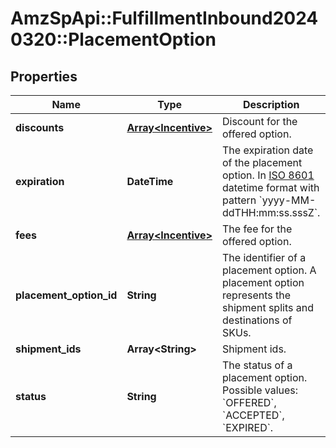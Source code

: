 # AmzSpApi::FulfillmentInbound20240320::PlacementOption

## Properties
Name | Type | Description | Notes
------------ | ------------- | ------------- | -------------
**discounts** | [**Array&lt;Incentive&gt;**](Incentive.md) | Discount for the offered option. | 
**expiration** | **DateTime** | The expiration date of the placement option. In [ISO 8601](https://developer-docs.amazon.com/sp-api/docs/iso-8601) datetime format with pattern &#x60;yyyy-MM-ddTHH:mm:ss.sssZ&#x60;. | [optional] 
**fees** | [**Array&lt;Incentive&gt;**](Incentive.md) | The fee for the offered option. | 
**placement_option_id** | **String** | The identifier of a placement option. A placement option represents the shipment splits and destinations of SKUs. | 
**shipment_ids** | **Array&lt;String&gt;** | Shipment ids. | 
**status** | **String** | The status of a placement option. Possible values: &#x60;OFFERED&#x60;, &#x60;ACCEPTED&#x60;, &#x60;EXPIRED&#x60;. | 


